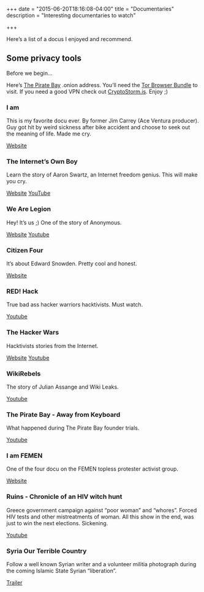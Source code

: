 +++
date = "2015-06-20T18:16:08-04:00"
title = "Documentaries"
description = "Interesting documentaries to watch"

+++

Here’s a list of a docus I enjoyed and recommend.

## Some privacy tools
Before we begin...

Here’s [The Pirate Bay](http://uj3wazyk5u4hnvtk.onion/) .onion address. You’ll need the [Tor Browser Bundle](https://www.torproject.org/projects/torbrowser.html.en) to visit. If you need a good VPN check out [CryptoStorm.is](http://cryptostorm.is/). Enjoy ;)

### I am
This is my favorite docu ever. By former Jim Carrey (Ace Ventura producer). Guy got hit by weird sickness after bike accident and choose to seek out the meaning of life. Made me cry.

[Website](http://www.iamthedoc.com/)

### The Internet’s Own Boy
Learn the story of Aaron Swartz, an Internet freedom genius. This will make you cry.

[Website](http://www.takepart.com/internets-own-boy)
[YouTube](https://www.youtube.com/watch?v=qUmUbn6c_8U)

### We Are Legion
Hey! It’s us ;) One of the story of Anonymous.

[Website](http://wearelegionthedocumentary.com/)
[Youtube](https://www.youtube.com/watch?v=3SsLGPaYjvM)

### Citizen Four
It’s about Edward Snowden. Pretty cool and honest.

[Website](https://citizenfourfilm.com/)

### RED! Hack
True bad ass hacker warriors hacktivists. Must watch.

[Youtube](https://www.youtube.com/watch?v=nf-24WuN--Y)

### The Hacker Wars
Hacktivists stories from the Internet.

[Website](http://thehackerwars.com/)
[Youtube](https://www.youtube.com/watch?v=ku9edEKvGuY)

### WikiRebels
The story of Julian Assange and Wiki Leaks.

[Youtube](https://www.youtube.com/watch?v=z9xrO2Ch4Co)

### The Pirate Bay - Away from Keyboard
What happened during The Pirate Bay founder trials.

[Youtube](https://www.youtube.com/watch?v=eTOKXCEwo_8)

### I am FEMEN
One of the four docu on the FEMEN topless protester activist group.

[Website](http://caravelproduction.ch/documentaires-3/femen/)

### Ruins - Chronicle of an HIV witch hunt
Greece government campaign against “poor woman” and “whores”. Forced HIV tests and other mistreatments of woman. All this show in the end, was just to win the next elections. Sickening.

[Youtube](https://www.youtube.com/watch?v=LlbL4sQ3_Fo)

### Syria Our Terrible Country
Follow a well known Syrian writer and a volunteer militia photograph during the coming Islamic State Syrian “liberation”.

[Trailer](https://www.youtube.com/watch?v=VkKGxGDBXwQ)
